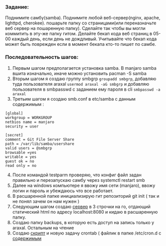 ### Задание:
Поднимите самбу(samba). Поднимите любой веб-сервер(nginx, apache, lighttpd, cherokee). пошарьте папку со страницами(или переназначьте веб сервер на пошаренную папку). Сделайте так чтобы вы могли коммитить в эту-же папку гитом. Делайте бекап кода веб страниц в 05-00 каждый день, если день не дождливый. Учитывайте что бекап кода может быть поврежден если в момент бекапа кто-то пишет по самбе.

### Последовательность шагов:

1. Первым шагом предполагается установка samba. В manjaro samba вшита изначально, иначе можно установить pacman -S samba
2. Вторым шагом я создаю группу smbgrp `groupadd smbgrp`, добавляю туда пользователя araxal `usermod araxal -aG smbgrp` и добавляю пользователя в smbpasswd с заданием ему пароля в cli `smbpasswd -a araxal`
3. Третьим шагом я создаю smb.conf в etc/samba с данным содержимым : 
```
[global]
workgroup = WORKGROUP
netbios name = manjaro
security = user

[secret]
comment = Git File Server Share
path = /var/lib/samba/usershare
valid users = @smbgrp
browsable =yes
writable = yes
guest ok = no
read only = no
```
4. После командой testparm проверяю, что конфиг файл задан правильно и перезапускаю самбу через systemctl restart smb
5. Далее на windows компьютере я ввожу имя сети (manjaro), ввожу логин и пароль и убеждаюсь что все работает.
6. В расшаренной папке инициализирую гит репозиторий git init ( так и не понял зачем он нам нужен )
7. Следующим шагом создаю [сервер](goserver) в 3 строчки на го, отдающий статический html по адресу localhost:8080 и кидаю в расшаренную папку.
8. Создаю папку backups, в которую есть доступ на запись только у araxal. Остальным на чтение
9. Создаю [скрипт](backuper.sh)  и новую задачу crontab ( файлик в папке /etc/cron.d с [содержимым](run_backuper)

